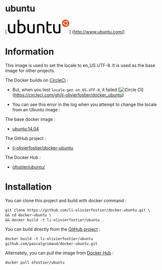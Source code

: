 # ubuntu
[ ![logo](https://github.com/li-olivierfostier/docker_ubuntu/blob/master/ubuntu.png?raw=true)]
(http://www.ubuntu.com/)


# Information

This image is used to set the locale to en_US.UTF-8.
It is used as the base image for other projects.

The Docker builds on [CircleCI](https://circleci.com) :

* But, when you test `locale-gen en_US.UTF-8`, it failed [![Circle CI](https://circleci.com/gh/li-olivierfostier/docker_ubuntu.svg?style=shield)]
(https://circleci.com/gh/li-olivierfostier/docker_ubuntu)

* You can see this error in the log when you attempt to change the locale from an Ubuntu image :


The base docker image :

  * [ubuntu:14.04](https://hub.docker.com/_/ubuntu)

The GitHub project :

  * [li-olivierfostier/docker-ubuntu](https://www.github.com/li-olivierfostier/docker_ubuntu/)

The Docker Hub :

  * [ofostier/ubuntu/](https://hub.docker.com/r/ofostier/ubuntu)



# Installation
You can clone this project and build with docker command :

```
git clone https://github.com/li-olivierfostier/docker-ubuntu.git \
&& cd docker-ubuntu \
&& docker build -t li-olivierfostier/ubuntu .
```

You can build directly from the [GitHub project](https://github.com/li-olivierfostier/docker-ubuntu/) :

```
docker build -t li-olivierfostier/ubuntu github.com/pascalgrimaud/docker-ubuntu.git
```

Alternately, you can pull the image from [Docker Hub](https://hub.docker.com/r/ofostier/ubuntu/) :

```
docker pull ofostier/ubuntu
```

